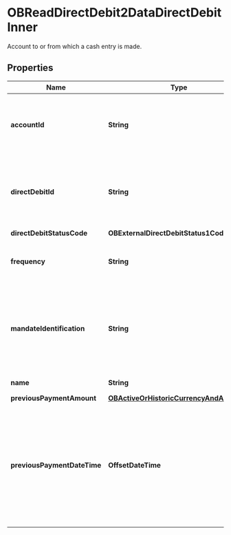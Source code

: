 

# OBReadDirectDebit2DataDirectDebitInner

Account to or from which a cash entry is made.

## Properties

| Name | Type | Description | Notes |
|------------ | ------------- | ------------- | -------------|
|**accountId** | **String** | A unique and immutable identifier used to identify the account resource. This identifier has no meaning to the account owner. |  |
|**directDebitId** | **String** | A unique and immutable identifier used to identify the direct debit resource. This identifier has no meaning to the account owner. |  [optional] |
|**directDebitStatusCode** | **OBExternalDirectDebitStatus1Code** |  |  [optional] |
|**frequency** | **String** | Regularity with which direct debit instructions are to be created and processed. |  [optional] |
|**mandateIdentification** | **String** | Direct Debit reference. For AUDDIS service users provide Core Reference. For non AUDDIS service users provide Core reference if possible or last used reference. |  |
|**name** | **String** | Name of Service User. |  |
|**previousPaymentAmount** | [**OBActiveOrHistoricCurrencyAndAmount0**](OBActiveOrHistoricCurrencyAndAmount0.md) |  |  [optional] |
|**previousPaymentDateTime** | **OffsetDateTime** | Date of most recent direct debit collection.All dates in the JSON payloads are represented in ISO 8601 date-time format.  All date-time fields in responses must include the timezone. An example is below: 2017-04-05T10:43:07+00:00 |  [optional] |



